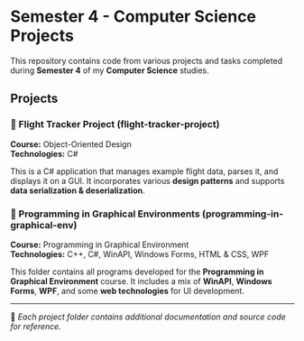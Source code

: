 # Semester 4 - Computer Science Projects  

This repository contains code from various projects and tasks completed during **Semester 4** of my **Computer Science** studies.  

## Projects  

### 🚀 Flight Tracker Project (flight-tracker-project)
**Course:** Object-Oriented Design  
**Technologies:** C#  

This is a C# application that manages example flight data, parses it, and displays it on a GUI. It incorporates various **design patterns** and supports **data serialization & deserialization**.  

### 🎨 Programming in Graphical Environments (programming-in-graphical-env)
**Course:** Programming in Graphical Environment  
**Technologies:** C++, C#, WinAPI, Windows Forms, HTML & CSS, WPF  

This folder contains all programs developed for the **Programming in Graphical Environment** course. It includes a mix of **WinAPI**, **Windows Forms**, **WPF**, and some **web technologies** for UI development.  

---  

📌 *Each project folder contains additional documentation and source code for reference.*  
